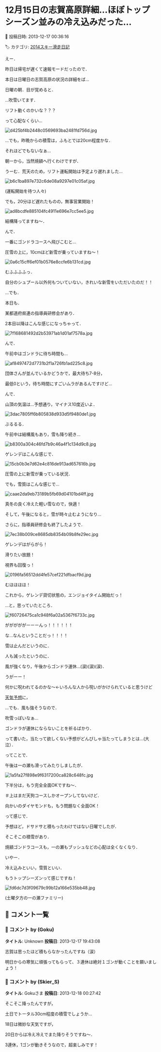# 12月15日の志賀高原詳細…ほぼトップシーズン並みの冷え込みだった…

📅 投稿日時: 2013-12-17 00:36:16

🏷️ カテゴリ: [2014スキー滑走日記](c992167609b6415052179ee69ea1ea7d8.md)

えー．


昨日は帰宅が遅くて速報モードだったので．


本日は日曜日の志賀高原の状況の詳細をば…





日曜の朝．目が覚めると．


…吹雪いてます．


リフト動くのかいな？？？


って心配なくらい…




![d425bf4b2448c0569693ba2481fd756d.jpg](images/d425bf4b2448c0569693ba2481fd756d.jpg)




…でも，昨晩からの積雪は，ふもとでは20cm程度かな．


それほどでもないなぁ…





朝一から，当然焼額へ行くわけですが．


うーむ．荒天のため，リフト運転開始は予定より遅れました…




![b6c1ba897e732c6de08a9297e01c05af.jpg](images/b6c1ba897e732c6de08a9297e01c05af.jpg)




(運転開始を待つ人々)


でも，20分ほど遅れたものの，無事営業開始！




![ad8bcdfe885104fc4911e696e7cc5ee5.jpg](images/ad8bcdfe885104fc4911e696e7cc5ee5.jpg)




結構降ってますね～．





んで．


一番にゴンドラコースへ飛びこむと…


圧雪の上に，10cmほど新雪が乗っていますね～！




![0a6c15cff6ef01b0576e8ccfe6b131cd.jpg](images/0a6c15cff6ef01b0576e8ccfe6b131cd.jpg)




むふふふふっ．


自分のシュプール以外何もついていない，きれいな新雪をいただいたのだ！！





…でも．


本日も．


某都道府県連の指導員研修会があり．


2本目以降はこんな感じになっちゃって．




![7f168681492d2b53971ab1d01af7578a.jpg](images/7f168681492d2b53971ab1d01af7578a.jpg)




んで．


午前中はゴンドラに待ち時間も…




![af8497472d7731b2f1a726fb1ad225c8.jpg](images/af8497472d7731b2f1a726fb1ad225c8.jpg)




団体さんが並んでいるかどうかで，最大待ち7-8分，


最低0という，待ち時間にすごいムラがあるんですけど…





んで．


山頂の気温は…予想通り，マイナス10度近いよ．




![3dac7805ff6b805838d933d5f9480de1.jpg](images/3dac7805ff6b805838d933d5f9480de1.jpg)




ぶるるる．





午前中は結構風もあり，雪も降り続き…




![b8300a304c46fd7b9c46a4f1c134d9c8.jpg](images/b8300a304c46fd7b9c46a4f1c134d9c8.jpg)




ゲレンデはこんな感じで．




![15cb0b3e7d62e4c816de913ad657616b.jpg](images/15cb0b3e7d62e4c816de913ad657616b.jpg)




圧雪の上に新雪が乗っている状況．





でも，雪質はこんな感じで…




![caae2da9eb73189b5fb69d04101bd4ff.jpg](images/caae2da9eb73189b5fb69d04101bd4ff.jpg)




真冬の良く冷えた軽い雪なので，快適！





そして，午後になると，雪が時々止むようになり…


さらに，指導員研修会も終了したようで．




![7ec38b009ce8685db8354b09b8fe29ec.jpg](images/7ec38b009ce8685db8354b09b8fe29ec.jpg)




ゲレンデはがらがら！


滑りたい放題！


視界も回復っ！




![0196fa56512dd4fe57cef221dfbacf9d.jpg](images/0196fa56512dd4fe57cef221dfbacf9d.jpg)




むほほほほ！


これから，ゲレンデ貸切状態の，エンジョイタイム開始だっ！





…と，思っていたところ．




![f60726475ca1c948f6a02a5367f6733c.jpg](images/f60726475ca1c948f6a02a5367f6733c.jpg)




がががががーーーんっ！！！！！！


な…なんということだっ！！！！


雪は止んだというのに．


人も減ったというのに．


風が強くなり，午後からゴンドラ運休…(涙)(涙)(涙)．


うがーー！


何かに呪われてるのかな～←いろんな人から呪いがかけられていると思うけど





[天気予想](e637ebc2b81ec9bb31eb6d54b2ed67de3.md)に，


…でも．風も強そうなので．


吹雪っぽいなぁ…


ゴンドラが運休にならないことを祈るばかり．


って書いた，当たって欲しくない予想がどんぴしゃ当たってしまうとは…(大泣）．





ってことで．


午後は一の瀬も滑ってみたりしましたが．




![1a5fa27f898e9f6317200ca828c648fc.jpg](images/1a5fa27f898e9f6317200ca828c648fc.jpg)




下半分は，もう完全全面OKですね～．


＃上はまだ天狗コースしかオープンしてないけど．


向かいのダイヤモンドも，もう問題なく全面OK！





って感じで．


予想ほど，ドサドサと積もったわけではない日曜でしたが．


そこそこの積雪があり．


焼額ゴンドラコースも，一の瀬もブッシュなどの心配は全くなくなり．


いやー．


冷え込みといい，雪質といい．


もうトップシーズンって感じですね！




![fd6dc7d3f09679c99b12a166e535bb48.jpg](images/fd6dc7d3f09679c99b12a166e535bb48.jpg)




(土曜夕方の一の瀬ファミリー)

## 💬 コメント一覧

### 💬 コメント by (Goku)
**タイトル**: Unknown
**投稿日**: 2013-12-17 19:43:08

志賀は思ったほど積もらなかったんですね（涙）



明日からの寒気に頑張ってもらって、３連休は絶対１ゴンが動くことを願いましょう！

### 💬 コメント by (Skier_S)
**タイトル**: Gokuさま
**投稿日**: 2013-12-18 00:27:42

そこそこ降ったんですが，

土日でトータル30cm程度の積雪でしょうか…

18日は微妙な天気ですが，

20日からは冷え冷えでまた降りそうですね～．

3連休，1ゴンが動きそうなので，超楽しみです！

